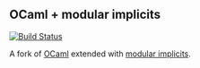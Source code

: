 ## OCaml + modular implicits

[![Build Status](https://travis-ci.org/ocamllabs/ocaml-modular-implicits.svg)](https://travis-ci.org/ocamllabs/ocaml-modular-implicits)

A fork of [OCaml][ocaml] extended with [modular implicits][modimpl].

[ocaml]: https://github.com/ocaml/ocaml
[modimpl]: http://www.lpw25.net/papers/ml2014.pdf
